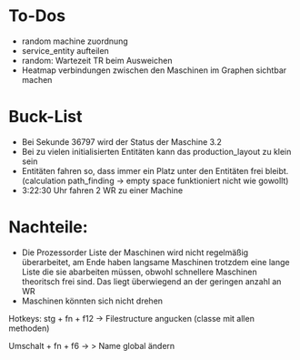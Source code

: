 # To-Dos

- random machine zuordnung
- service_entity aufteilen
- random: Wartezeit TR beim Ausweichen
- Heatmap verbindungen zwischen den Maschinen im Graphen sichtbar machen 

# Buck-List

- Bei Sekunde 36797 wird der Status der Maschine 3.2 
- Bei zu vielen initialisierten Entitäten kann das production_layout zu klein sein
- Entitäten fahren so, dass immer ein Platz unter den Entitäten frei bleibt. (calculation path_finding -> empty space funktioniert nicht wie gowollt)
- 3:22:30 Uhr fahren 2 WR zu einer Machine

# Nachteile:
- Die Prozessorder Liste der Maschinen wird nicht regelmäßig überarbeitet, 
am Ende haben langsame Maschinen trotzdem eine lange Liste die sie abarbeiten müssen, obwohl schnellere Maschinen theoritsch frei sind. 
Das liegt überwiegend an der geringen anzahl an WR
- Maschinen könnten sich nicht drehen


Hotkeys:
stg + fn + f12 -> Filestructure angucken (classe mit allen methoden)

Umschalt + fn + f6 -> > Name global ändern